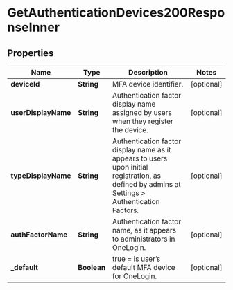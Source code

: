 

# GetAuthenticationDevices200ResponseInner


## Properties

| Name | Type | Description | Notes |
|------------ | ------------- | ------------- | -------------|
|**deviceId** | **String** | MFA device identifier. |  [optional] |
|**userDisplayName** | **String** | Authentication factor display name assigned by users when they register the device. |  [optional] |
|**typeDisplayName** | **String** | Authentication factor display name as it appears to users upon initial registration, as defined by admins at Settings &gt; Authentication Factors. |  [optional] |
|**authFactorName** | **String** | Authentication factor name, as it appears to administrators in OneLogin. |  [optional] |
|**_default** | **Boolean** | true &#x3D; is user’s default MFA device for OneLogin. |  [optional] |



